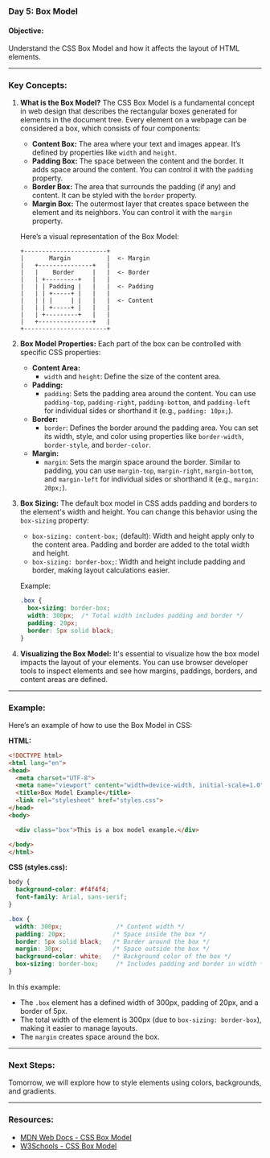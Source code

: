 ### Day 5: Box Model

#### **Objective:**
Understand the CSS Box Model and how it affects the layout of HTML elements.

---

### **Key Concepts:**

1. **What is the Box Model?**
   The CSS Box Model is a fundamental concept in web design that describes the rectangular boxes generated for elements in the document tree. Every element on a webpage can be considered a box, which consists of four components:

   - **Content Box:** The area where your text and images appear. It’s defined by properties like `width` and `height`.
   - **Padding Box:** The space between the content and the border. It adds space around the content. You can control it with the `padding` property.
   - **Border Box:** The area that surrounds the padding (if any) and content. It can be styled with the `border` property.
   - **Margin Box:** The outermost layer that creates space between the element and its neighbors. You can control it with the `margin` property.

   Here’s a visual representation of the Box Model:

   ```
   +-----------------------+
   |       Margin          |  <- Margin
   |   +---------------+   |
   |   |    Border     |   |  <- Border
   |   | +---------+   |   |
   |   | | Padding |   |   |  <- Padding
   |   | | +-----+ |   |   |
   |   | | |     | |   |   |  <- Content
   |   | | +-----+ |   |   |
   |   | +---------+   |   |
   |   +---------------+   |
   +-----------------------+
   ```

2. **Box Model Properties:**
   Each part of the box can be controlled with specific CSS properties:

   - **Content Area:**
     - `width` and `height`: Define the size of the content area.
   - **Padding:**
     - `padding`: Sets the padding area around the content. You can use `padding-top`, `padding-right`, `padding-bottom`, and `padding-left` for individual sides or shorthand it (e.g., `padding: 10px;`).
   - **Border:**
     - `border`: Defines the border around the padding area. You can set its width, style, and color using properties like `border-width`, `border-style`, and `border-color`.
   - **Margin:**
     - `margin`: Sets the margin space around the border. Similar to padding, you can use `margin-top`, `margin-right`, `margin-bottom`, and `margin-left` for individual sides or shorthand it (e.g., `margin: 20px;`).

3. **Box Sizing:**
   The default box model in CSS adds padding and borders to the element's width and height. You can change this behavior using the `box-sizing` property:

   - `box-sizing: content-box;` (default): Width and height apply only to the content area. Padding and border are added to the total width and height.
   - `box-sizing: border-box;`: Width and height include padding and border, making layout calculations easier.

   Example:

   ```css
   .box {
     box-sizing: border-box;
     width: 300px;  /* Total width includes padding and border */
     padding: 20px;
     border: 5px solid black;
   }
   ```

4. **Visualizing the Box Model:**
   It's essential to visualize how the box model impacts the layout of your elements. You can use browser developer tools to inspect elements and see how margins, paddings, borders, and content areas are defined.

---

### **Example:**

Here’s an example of how to use the Box Model in CSS:

**HTML:**
```html
<!DOCTYPE html>
<html lang="en">
<head>
  <meta charset="UTF-8">
  <meta name="viewport" content="width=device-width, initial-scale=1.0">
  <title>Box Model Example</title>
  <link rel="stylesheet" href="styles.css">
</head>
<body>

  <div class="box">This is a box model example.</div>

</body>
</html>
```

**CSS (styles.css):**
```css
body {
  background-color: #f4f4f4;
  font-family: Arial, sans-serif;
}

.box {
  width: 300px;               /* Content width */
  padding: 20px;             /* Space inside the box */
  border: 5px solid black;   /* Border around the box */
  margin: 30px;              /* Space outside the box */
  background-color: white;   /* Background color of the box */
  box-sizing: border-box;     /* Includes padding and border in width */
}
```

In this example:
- The `.box` element has a defined width of 300px, padding of 20px, and a border of 5px.
- The total width of the element is 300px (due to `box-sizing: border-box`), making it easier to manage layouts.
- The `margin` creates space around the box.

---

### **Next Steps:**
Tomorrow, we will explore how to style elements using colors, backgrounds, and gradients.

---

### **Resources:**
- [MDN Web Docs - CSS Box Model](https://developer.mozilla.org/en-US/docs/Learn/CSS/Building_blocks/The_box_model)
- [W3Schools - CSS Box Model](https://www.w3schools.com/css/css_boxmodel.asp)